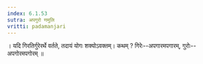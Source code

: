 ```yaml
---
index: 6.1.53
sutra: अपगुरो णमुलि
vritti: padamanjari
---
```


। यदि गिरतिर्गुरेरर्थे वर्तते, तदायं योगः शक्योऽवक्तम्। कथम् ? गिरेः--अपगारमपगारम्, गुरोः--अपगोरमपगोरम् ॥